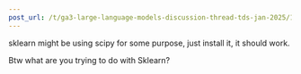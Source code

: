 ```yaml
---
post_url: /t/ga3-large-language-models-discussion-thread-tds-jan-2025/163247/77
---
```

sklearn might be using scipy for some purpose, just install it, it should work.

Btw what are you trying to do with Sklearn?